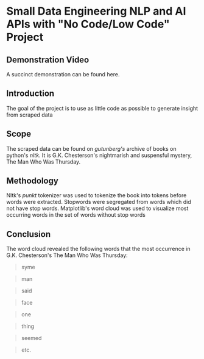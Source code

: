 # Small Data Engineering NLP and AI APIs with "No Code/Low Code" Project

## Demonstration Video
A succinct demonstration can be found here.

## Introduction
The goal of the project is to use as little code as possible to generate insight from scraped data

## Scope
The scraped data can be found on *gutunberg's* archive of books on python's *nltk*. It is G.K. Chesterson's nightmarish and suspensful mystery, The Man Who Was Thursday. 

## Methodology
Nltk's *punkt* tokenizer was used to tokenize the book into tokens before words were extracted. Stopwords were segregated from words which did not have stop words. Matplotlib's word cloud was used to visualize most occurring words in the set of words without stop words

## Conclusion
The word cloud revealed the following words that the most occurrence in G.K. Chesterson's The Man Who Was Thursday:

>syme

>man

>said

>face

>one

>thing

>seemed

>etc.





